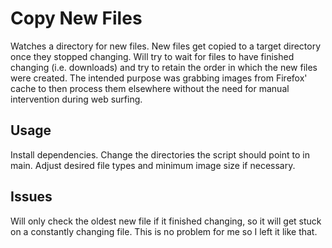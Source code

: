 # Copy New Files

Watches a directory for new files. New files get copied to a target directory once they stopped changing. Will try to wait for files to have finished changing (i.e. downloads) and try to retain the order in which the new files were created. The intended purpose was grabbing images from Firefox' cache to then process them elsewhere without the need for manual intervention during web surfing.

## Usage

Install dependencies. Change the directories the script should point to in main. Adjust desired file types and minimum image size if necessary.

## Issues

Will only check the oldest new file if it finished changing, so it will get stuck on a constantly changing file. This is no problem for me so I left it like that.